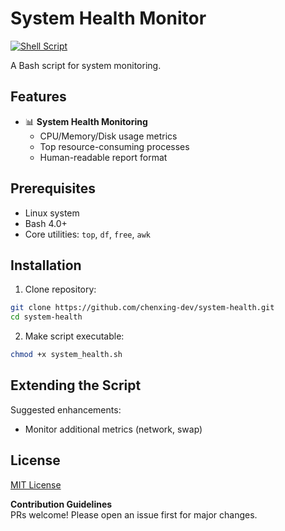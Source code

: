 # System Health Monitor

[![Shell Script](https://img.shields.io/badge/Shell_Script-121011?style=for-the-badge&logo=gnu-bash&logoColor=white)](https://www.gnu.org/software/bash/)

A Bash script for system monitoring.

## Features

- 📊 **System Health Monitoring**
  - CPU/Memory/Disk usage metrics
  - Top resource-consuming processes
  - Human-readable report format

## Prerequisites

- Linux system
- Bash 4.0+
- Core utilities: `top`, `df`, `free`, `awk`

## Installation

1. Clone repository:
```bash
git clone https://github.com/chenxing-dev/system-health.git
cd system-health
```

2. Make script executable:
```bash
chmod +x system_health.sh
```

## Extending the Script

Suggested enhancements:
- Monitor additional metrics (network, swap)

## License
[MIT License](LICENSE)

**Contribution Guidelines**  
PRs welcome! Please open an issue first for major changes.
